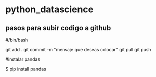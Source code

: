 # python_datascience

## pasos para subir codigo a github

#/bin/bash

git add .
git commit -m "mensaje que deseas colocar"
git pull
git push

#instalar pandas

$ pip install pandas